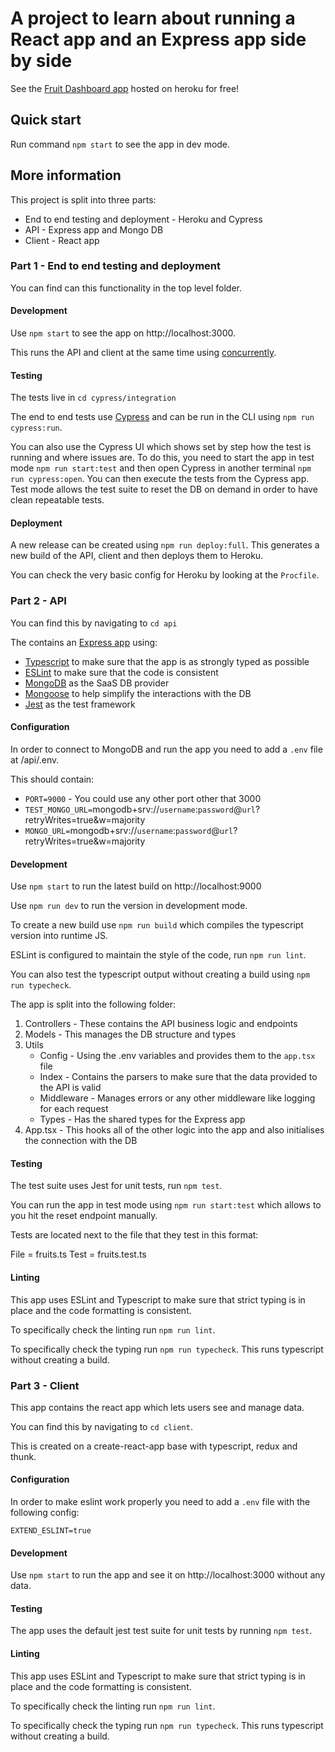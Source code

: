 # A project to learn about running a React app and an Express app side by side

See the [Fruit Dashboard app](https://blooming-peak-36437.herokuapp.com/) hosted on heroku for free!

## Quick start

Run command `npm start` to see the app in dev mode.

## More information

This project is split into three parts:
* End to end testing and deployment - Heroku and Cypress
* API - Express app and Mongo DB
* Client - React app

### Part 1 - End to end testing and deployment

You can find can this functionality in the top level folder.

#### Development

Use `npm start` to see the app on http://localhost:3000. 

This runs the API and client at the same time using [concurrently](https://www.npmjs.com/package/concurrently).

#### Testing

The tests live in `cd cypress/integration`

The end to end tests use [Cypress](https://www.cypress.io/) and can be run in the CLI using `npm run cypress:run`.

You can also use the Cypress UI which shows set by step how the test is running and where issues are. To do this, you need to start the app in test mode `npm run start:test` and then open Cypress in another terminal `npm run cypress:open`. You can then execute the tests from the Cypress app. Test mode allows the test suite to reset the DB on demand in order to have clean repeatable tests.

#### Deployment

A new release can be created using `npm run deploy:full`. This generates a new build of the API, client and then deploys them to Heroku.

You can check the very basic config for Heroku by looking at the `Procfile`.

### Part 2 - API

You can find this by navigating to `cd api`

The contains an [Express app](https://expressjs.com/) using: 
* [Typescript](https://www.typescriptlang.org/) to make sure that the app is as strongly typed as possible
* [ESLint](https://eslint.org/) to make sure that the code is consistent
* [MongoDB](https://www.mongodb.com/) as the SaaS DB provider
* [Mongoose](https://mongoosejs.com/) to help simplify the interactions with the DB
* [Jest](https://jestjs.io/en/) as the test framework

#### Configuration

In order to connect to MongoDB and run the app you need to add a `.env` file at /api/.env.

This should contain:
* `PORT=9000` - You could use any other port other that 3000
* `TEST_MONGO_URL=`mongodb+srv://`username`:`password`@`url`?retryWrites=true&w=majority
* `MONGO_URL=`mongodb+srv://`username`:`password`@`url`?retryWrites=true&w=majority

#### Development

Use `npm start` to run the latest build on http://localhost:9000

Use `npm run dev` to run the version in development mode.

To create a new build use `npm run build` which compiles the typescript version into runtime JS.

ESLint is configured to maintain the style of the code, run `npm run lint`.

You can also test the typescript output without creating a build using `npm run typecheck`.

The app is split into the following folder:
1. Controllers - These contains the API business logic and endpoints
2. Models - This manages the DB structure and types
3. Utils
    * Config - Using the .env variables and provides them to the `app.tsx` file
    * Index - Contains the parsers to make sure that the data provided to the API is valid
    * Middleware - Manages errors or any other middleware like logging for each request
    * Types - Has the shared types for the Express app
4. App.tsx - This hooks all of the other logic into the app and also initialises the connection with the DB

#### Testing

The test suite uses Jest for unit tests, run `npm test`.

You can run the app in test mode using `npm run start:test` which allows to you hit the reset endpoint manually.

Tests are located next to the file that they test in this format:

File = fruits.ts
Test = fruits.test.ts

#### Linting

This app uses ESLint and Typescript to make sure that strict typing is in place and the code formatting is consistent.

To specifically check the linting run `npm run lint`.

To specifically check the typing run `npm run typecheck`. This runs typescript without creating a build.

### Part 3 - Client

This app contains the react app which lets users see and manage data.

You can find this by navigating to `cd client`.

This is created on a create-react-app base with typescript, redux and thunk.

#### Configuration

In order to make eslint work properly you need to add a `.env` file with the following config:

`EXTEND_ESLINT=true`

#### Development

Use `npm start` to run the app and see it on http://localhost:3000 without any data.

#### Testing

The app uses the default jest test suite for unit tests by running `npm test`.

#### Linting

This app uses ESLint and Typescript to make sure that strict typing is in place and the code formatting is consistent.

To specifically check the linting run `npm run lint`.

To specifically check the typing run `npm run typecheck`. This runs typescript without creating a build.
